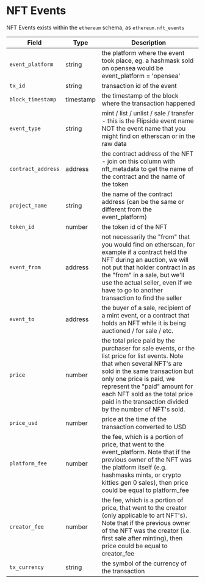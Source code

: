 # NFT Events

NFT Events exists within the `ethereum` schema, as `ethereum.nft_events`

| Field              | Type      | Description                                                                                                                                                                                                                                                                                                          |
| ------------------ | --------- | -------------------------------------------------------------------------------------------------------------------------------------------------------------------------------------------------------------------------------------------------------------------------------------------------------------------- |
| `event_platform`   | string    | the platform where the event took place, eg. a hashmask sold on opensea would be event\_platform = 'opensea'                                                                                                                                                                                                         |
| `tx_id`            | string    | transaction id of the event                                                                                                                                                                                                                                                                                          |
| `block_timestamp`  | timestamp | the timestamp of the block where the transaction happened                                                                                                                                                                                                                                                            |
| `event_type`       | string    | mint / list / unlist / sale / transfer - this is the Flipside event name NOT the event name that you might find on etherscan or in the raw data                                                                                                                                                                      |
| `contract_address` | address   | the contract address of the NFT - join on this column with nft\_metadata to get the name of the contract and the name of the token                                                                                                                                                                                   |
| `project_name`     | string    | the name of the contract address (can be the same or different from the event\_platform)                                                                                                                                                                                                                             |
| `token_id`         | number    | the token id of the NFT                                                                                                                                                                                                                                                                                              |
| `event_from`       | address   | not necessarily the "from" that you would find on etherscan, for example if a contract held the NFT during an auction, we will not put that holder contract in as the "from" in a sale, but we'll use the actual seller, even if we have to go to another transaction to find the seller                             |
| `event_to`         | address   | the buyer of a sale, recipient of a mint event, or a contract that holds an NFT while it is being auctioned / for sale / etc.                                                                                                                                                                                        |
| `price`            | number    | the total price paid by the purchaser for sale events, or the list price for list events. Note that when several NFT's are sold in the same transaction but only one price is paid, we represent the "paid" amount for each NFT sold as the total price paid in the transaction divided by the number of NFT's sold. |
| `price_usd`        | number    | price at the time of the transaction converted to USD                                                                                                                                                                                                                                                                |
| `platform_fee`     | number    | the fee, which is a portion of price, that went to the event\_platform. Note that if the previous owner of the NFT was the platform itself (e.g. hashmasks mints, or crypto kitties gen 0 sales), then price could be equal to platform\_fee                                                                         |
| `creator_fee`      | number    | the fee, which is a portion of price, that went to the creator (only applicable to art NFT's). Note that if the previous owner of the NFT was the creator (i.e. first sale after minting), then price could be equal to creator\_fee                                                                                 |
| `tx_currency`      | string    | the symbol of the currency of the transaction                                                                                                                                                                                                                                                                        |
